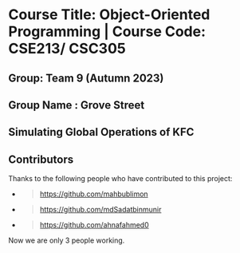 # Course Title: Object-Oriented Programming | Course Code: CSE213/ CSC305 
## Group: Team 9 (Autumn 2023)
## Group Name : Grove Street
## Simulating Global Operations of KFC <br/>
## Contributors
Thanks to the following people who have contributed to this project: 
* > https://github.com/mahbublimon
* > https://github.com/mdSadatbinmunir
* > https://github.com/ahnafahmed0

Now we are only 3 people working.
